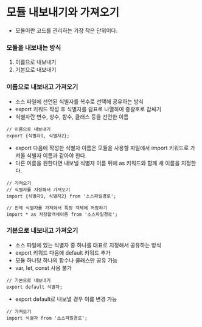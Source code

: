 # 모듈 내보내기와 가져오기
- 모듈이란 코드를 관리하는 가장 작은 단위이다.    
    
### 모듈을 내보내는 방식
1. 이름으로 내보내기
2. 기본으로 내보내기

### 이름으로 내보내고 가져오기
- 소스 파일에 선언된 식별자를 복수로 선택해 공유하는 방식
- export 키워드 작성 후 식별자를 쉼표로 나열하여 중괄호로 감싸기
- 식별자란 변수, 상수, 함수, 클래스 등을 선언한 이름
```
// 이름으로 내보내기
export {식별자1, 식별자2};
```
- export 다음에 작성한 식별자 이름은 모듈을 사용할 파일에서 import 키워드로 가져올 식별자 이름과 같아야 한다.
- 다른 이름을 원한다면 내보낼 식별자 이름 뒤에 as 키워드와 함께 새 이름을 지정한다.
```
// 가져오기
// 식별자를 지정해서 가져오기
import {식별자1, 식별자2} from '소스파일경로';

// 전체 식별자를 가져와서 특정 객체에 저장하기
import * as 저장할객체이름 from '소스파일경로';
```

### 기본으로 내보내고 가져오기
- 소스 파일에 있는 식별자 중 하나를 대표로 지정해서 공유하는 방식
- export 키워드 다음에 default 키워드 추가
- 모듈 하나당 하나의 함수나 클래스만 공유 가능
- var, let, const 사용 불가
```
// 기본으로 내보내기
export default 식별자;
```
- export default로 내보낼 경우 이름 변경 가능
```
// 가져오기
import 식별자 from '소스파일경로';
```

